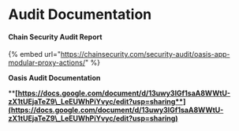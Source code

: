 # Audit Documentation

#### Chain Security Audit Report

{% embed url="https://chainsecurity.com/security-audit/oasis-app-modular-proxy-actions/" %}

**Oasis Audit Documentation**

****[**https://docs.google.com/document/d/13uwy3lGf1saA8WWtU-zX1tUEjaTeZ9\_LeEUWhPiYvyc/edit?usp=sharing**](https://docs.google.com/document/d/13uwy3lGf1saA8WWtU-zX1tUEjaTeZ9\_LeEUWhPiYvyc/edit?usp=sharing)****
